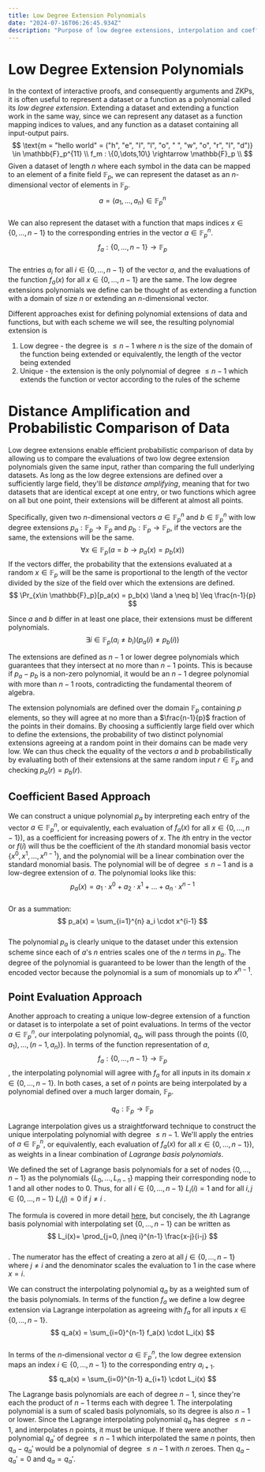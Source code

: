 ```yaml
---  
title: Low Degree Extension Polynomials  
date: "2024-07-16T06:26:45.934Z"    
description: "Purpose of low degree extensions, interpolation and coefficient based approaches to generating extensions, and linear algebraic perspective"
---
```

# Low Degree Extension Polynomials
In the context of interactive proofs, and consequently arguments and ZKPs, it is often useful to represent a dataset or a function as a polynomial called its _low degree extension_. Extending a dataset and extending a function work in the same way, since we can represent any dataset as a function mapping indices to values, and any function as a dataset containing all input-output pairs.  
$$  
\text{m = "hello world" = ("h", "e", "l", "l", "o", " ", "w", "o", "r", "l", "d")} \in \mathbb{F}_p^{11} \\  
f_m : \{0,\dots,10\} \rightarrow \mathbb{F}_p \\  
$$
Given a dataset of length $n$ where each symbol in the data can be mapped to an element of a finite field $\mathbb{F}_p$, we can represent the dataset as an $n$-dimensional vector of elements in $\mathbb{F}_p$.  
$$  
a = (a_1,\dots,a_n) \in \mathbb{F}_p^n  
$$  
We can also represent the dataset with a function that maps indices $x \in \{0,\dots, n-1\}$ to the corresponding entries in the vector $a \in \mathbb{F}_p^n$.  
$$  
f_a: \{0,\dots, n-1\} \rightarrow \mathbb{F}_p  
$$  
The entries  $a_i$ for all $i \in \{0,\dots,n-1\}$ of the vector $a$, and the evaluations of the function $f_a(x)$ for all $x \in \{0,\dots,n-1\}$ are the same. The low degree extensions polynomials we define can be thought of as extending a function with a domain of size $n$ or extending an $n$-dimensional vector.

Different approaches exist for defining polynomial extensions of data and functions, but with each scheme we will see, the resulting polynomial extension is  
1. Low degree - the degree is $\leq n-1$ where $n$ is the size of the domain of the function being extended or equivalently, the length of the vector being extended  
2. Unique - the extension is the only polynomial of degree $\leq n-1$ which extends the function or vector according to the rules of the scheme
# Distance Amplification and Probabilistic Comparison of Data
Low degree extensions enable efficient probabilistic comparison of data by allowing us to compare the evaluations of two low degree extension polynomials given the same input, rather than comparing the full underlying datasets. As long as the low degree extensions are defined over a sufficiently large field, they'll be _distance amplifying_, meaning that for two datasets that are identical except at one entry, or two functions which agree on all but one point, their extensions will be different at almost all points.

Specifically, given two $n$-dimensional vectors $a\in\mathbb{F}^n_p$ and $b\in\mathbb{F}^n_p$ with low degree extensions  $p_a: \mathbb{F}_p \rightarrow \mathbb{F}_p$ and $p_b: \mathbb{F}_p \rightarrow \mathbb{F}_p$, if the vectors are the same, the extensions will be the same.  
$$  
\forall x\in \mathbb{F}_p (a = b \rightarrow p_a(x) = p_b(x))  
$$
If the vectors differ, the probability that the extensions evaluated at a random $x \in \mathbb{F}_p$ will be the same is proportional to the length of the vector divided by the size of the field over which the extensions are defined.
$$  
\Pr_{x\in \mathbb{F}_p}[p_a(x) = p_b(x) \land a \neq b] \leq \frac{n-1}{p}  
$$

Since $a$ and $b$ differ in at least one place, their extensions must be different polynomials.
$$
\exists i\in\mathbb{F}_p (a_i \neq b_i )(p_a(i)\neq p_b(i))
$$

The extensions are defined as $n-1$ or lower degree polynomials which guarantees that they intersect at no more than $n-1$ points. This is because if $p_a - p_b$ is a non-zero polynomial, it would be an $n-1$ degree polynomial with more than $n-1$ roots, contradicting the fundamental theorem of algebra.

The extension polynomials are defined over the domain $\mathbb{F}_p$ containing $p$ elements, so they will agree at no more than a $\frac{n-1}{p}$ fraction of the points in their domains. By choosing a sufficiently large field over which to define the extensions, the probability of two distinct polynomial extensions agreeing at a random point in their domains can be made very low. We can thus check the equality of the vectors $a$ and $b$ probabilistically by evaluating both of their extensions at the same random input $r \in \mathbb{F}_p$ and checking $p_a(r) = p_b(r)$.
## Coefficient Based Approach
We can construct a unique polynomial $p_a$ by interpreting each entry of the vector $a \in \mathbb{F}_p^n$, or equivalently, each evaluation of $f_a(x)$ for all $x \in \{0,\dots,n-1\}$), as a coefficient for increasing powers of $x$. The $i$th entry in the vector or $f(i)$ will thus be the coefficient of the $i$th standard monomial basis vector $\{x^0, x^1,\dots,x^{n-1}\}$, and the polynomial will be a linear combination over the standard monomial basis. The polynomial will be of degree $\leq n-1$ and is a low-degree extension of $a$. The polynomial looks like this:  
$$    
p_a(x) = a_1\cdot x^{0} + a_2\cdot x^{1} + \dots + a_n\cdot x^{n-1}    
$$  
Or as a summation:  
$$    
p_a(x) = \sum_{i=1}^{n} a_i \cdot x^{i-1}    
$$  
The polynomial $p_a$ is clearly unique to the dataset under this extension scheme since each of $a$'s $n$ entries scales one of the $n$ terms in $p_a$. The degree of the polynomial is guaranteed to be lower than the length of the encoded vector because the polynomial is a sum of monomials up to $x^{n-1}$.

## Point Evaluation Approach
Another approach to creating a unique low-degree extension of a function or dataset is to interpolate a set of point evaluations. In terms of the vector $a \in \mathbb{F}_p^n$, our interpolating polynomial, $q_a$, will pass through the points $\{(0,a_1), \dots, (n-1, a_n)\}$. In terms of the function representation of $a$,
$$
f_a: \{0, \dots, n-1\} \rightarrow \mathbb{F}_p
$$
, the interpolating polynomial will agree with $f_a$ for all inputs in its domain $x \in \{0, \dots, n-1\}$. In both cases, a set of $n$ points are being interpolated by a polynomial defined over a much larger domain, $\mathbb{F}_p$.

$$
q_a: \mathbb{F}_p \rightarrow \mathbb{F}_p
$$

Lagrange interpolation gives us a straightforward technique to construct the unique interpolating polynomial with degree $\leq n-1$. We'll apply the entries of $a \in \mathbb{F}_p^n$, or equivalently, each evaluation of $f_a(x)$ for all $x \in \{0,\dots,n-1\}$), as weights in a linear combination of _Lagrange basis polynomials_.

We defined the set of Lagrange basis polynomials for a set of nodes $\{0,\dots,n-1\}$ as the polynomials $\{L_0,\dots,L_{n-1}\}$ mapping their corresponding node to 1 and all other nodes to 0. Thus, for all $i \in \{0,\dots,n-1\}$ $L_i(i) = 1$ and for all $i,j \in \{0,\dots,n-1\}$ $L_i(j) = 0$ if $j\neq i$ .

The formula is covered in more detail [here](/2.4-univariate-lagrange), but concisely, the $i$th Lagrange basis polynomial with interpolating set $\{0,\dots,n-1\}$ can be written as  
$$  
L_i(x)= \prod_{j=0, j\neq i}^{n-1} \frac{x-j}{i-j}    
$$  
. The numerator has the effect of creating a zero at all $j \in \{0,\dots,n-1\}$ where $j\neq i$ and the denominator scales the evaluation to 1 in the case where $x=i$.

We can construct the interpolating polynomial $q_a$ by as a weighted sum of the basis polynomials. In terms of the function $f_a$ we define a low degree extension via Lagrange interpolation as agreeing with $f_a$ for all inputs $x \in \{0, \dots, n-1\}$.  
$$  
q_a(x) = \sum_{i=0}^{n-1} f_a(x) \cdot L_i(x)  
$$  
In terms of the $n$-dimensional vector $a \in \mathbb{F}_p^n$, the low degree extension maps an index $i \in \{0, \dots, n-1\}$ to the corresponding entry $a_{i+1}$.  
$$  
q_a(x) = \sum_{i=0}^{n-1} a_{i+1} \cdot L_i(x)  
$$

The Lagrange basis polynomials are each of degree $n-1$, since they're each the product of $n-1$  terms each with degree 1. The interpolating polynomial is a sum of scaled basis polynomials, so its degree is also $n-1$ or lower. Since the Lagrange interpolating polynomial $q_a$ has degree $\leq n-1$, and interpolates $n$ points, it must be unique. If there were another polynomial $q_a'$ of degree $\leq n-1$ which interpolated the same $n$ points, then $q_a - q_a'$ would be a polynomial of degree $\leq n-1$ with $n$ zeroes. Then $q_a - q_a' = 0$ and  $q_a = q_a'$.